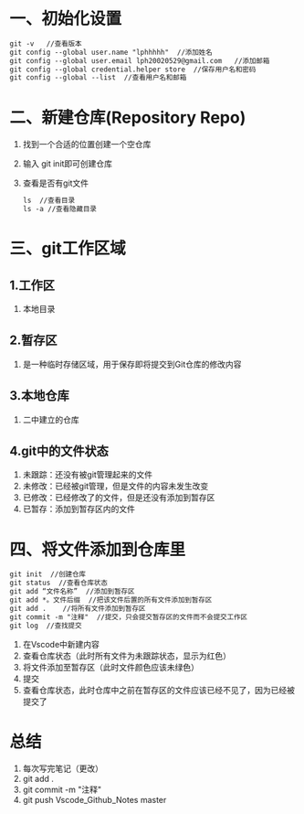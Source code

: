 # 一、初始化设置

````markdown
git -v   //查看版本
git config --global user.name "lphhhhh"  //添加姓名
git config --global user.email lph20020529@gmail.com   //添加邮箱
git config --global credential.helper store  //保存用户名和密码
git config --global --list  //查看用户名和邮箱
````



# 二、新建仓库(Repository   Repo)

1. 找到一个合适的位置创建一个空仓库

2. 输入 git init即可创建仓库

3. 查看是否有git文件

   ````markdown
   ls  //查看目录
   ls -a //查看隐藏目录
   ````

   

# 三、git工作区域

## 1.工作区

1. 本地目录

## 2.暂存区

1. 是一种临时存储区域，用于保存即将提交到Git仓库的修改内容

## 3.本地仓库

1. 二中建立的仓库

## 4.git中的文件状态

1. 未跟踪：还没有被git管理起来的文件
2. 未修改：已经被git管理，但是文件的内容未发生改变
3. 已修改：已经修改了的文件，但是还没有添加到暂存区
4. 已暂存：添加到暂存区内的文件



# 四、将文件添加到仓库里

````markdown
git init  //创建仓库
git status  //查看仓库状态
git add “文件名称”  //添加到暂存区
git add *。文件后缀  //把该文件后置的所有文件添加到暂存区
git add .    //将所有文件添加到暂存区
git commit -m "注释"  //提交，只会提交暂存区的文件而不会提交工作区
git log  //查找提交
````

1. 在Vscode中新建内容
2. 查看仓库状态（此时所有文件为未跟踪状态，显示为红色）
3. 将文件添加至暂存区（此时文件颜色应该未绿色）
4. 提交
5. 查看仓库状态，此时仓库中之前在暂存区的文件应该已经不见了，因为已经被提交了
   



# 总结
1. 每次写完笔记（更改）
2. git add . 
3. git commit -m "注释"
4. git push Vscode_Github_Notes master